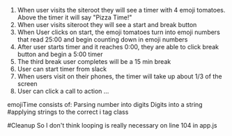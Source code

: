 1. When user visits the siteroot they will see a timer with 4 emoji tomatoes. Above the timer it will say "Pizza Time!"
2. When user visits siteroot they will see a start and break button
3. When User clicks on start, the emoji tomatoes turn into emoji numbers that read 25:00 and begin counting down in emoji numbers
4. After user starts timer and it reaches 0:00, they are able to click break button and begin a 5:00 timer
5. The third break user completes will be a 15 min break
6. User can start timer from slack
7. When users visit on their phones, the timer will take up about 1/3 of the screen
8. User can click a call to action ...

emojiTime
consists of:
Parsing number into digits
Digits into a string
#applying strings to the correct i tag class

#Cleanup
So I don't think looping is really necessary on line 104 in app.js

